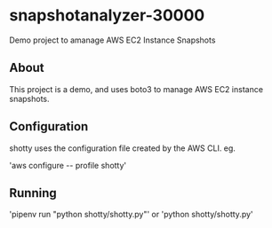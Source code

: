 # snapshotanalyzer-30000
Demo project to amanage AWS EC2 Instance Snapshots

## About

This project is a demo, and uses boto3 to manage AWS EC2 instance snapshots.

## Configuration

shotty uses the configuration file created by the AWS CLI. eg.

'aws configure -- profile shotty'

## Running

'pipenv run "python shotty/shotty.py"'
              or
'python shotty/shotty.py'
